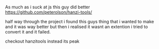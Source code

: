 As much as i suck at js this guy did better
https://github.com/peterolson/hanzi-tools/

half way through the project i found this guys thing that i wanted to make and it was way better but then i realised it wasnt an extention
i tried to convert it and it failed.

checkout hanzitools instead its peak
